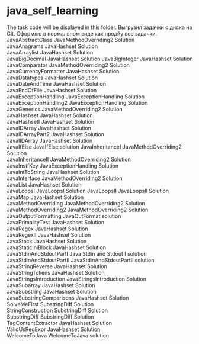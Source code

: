 # java_self_learning
The task code will be displayed in this folder.
Выгрузил задачки с диска на  Git. Оформлю в нормальном виде как продйу все задачки.
JavaAbstractClass	JavaMethodOverriding2 Solution	
JavaAnagrams	JavaHashset Solution	
JavaArraylist	JavaHashset Solution	
JavaBigDecimal	JavaHashset Solution
JavaBigInteger	JavaHashset Solution
JavaComparator	JavaMethodOverriding2 Solution	
JavaCurrencyFormatter	JavaHashset Solution	
JavaDatatypes	JavaHashset Solution	
JavaDateAndTime	JavaHashset Solution	
JavaEndOfFile	JavaHashset Solution	
JavaExceptionHandling	JavaExceptionHandling Solution	
JavaExceptionHandling2	JavaExceptionHandling Solution	
JavaGenerics	JavaMethodOverriding2 Solution	
JavaHashset	JavaHashset Solution	
JavaHashsetI	JavaHashset Solution	
JavaIDArray	JavaHashset Solution	
JavaIDArrayPart2	JavaHashset Solution	
JavaIIDArray	JavaHashset Solution	
JavaIfElse	JavaIfElse solution	
JavaInheritanceI	JavaMethodOverriding2 Solution	
JavaInheritanceII	JavaMethodOverriding2 Solution	
JavaInstfKey	JavaExceptionHandling Solution	
JavaIntToString	JavaHashset Solution	
JavaInterface	JavaMethodOverriding2 Solution	
JavaList	JavaHashset Solution	
JavaLoopsI	JavaLoopsI Solution
JavaLoopsII	JavaLoopsII Solution	
JavaMap	JavaHashset Solution	
JavaMethodOverriding	JavaMethodOverriding2 Solution	
JavaMethodOverriding2	JavaMethodOverriding2 Solution	
JavaOutputFormatting	JavaOutFormat solution	
JavaPrimalityTest	JavaHashset Solution	
JavaRegex	JavaHashset Solution	
JavaRegexII	JavaHashset Solution	
JavaStack	JavaHashset Solution	
JavaStaticIniBlock	JavaHashset Solution	
JavaStdinAndStdoutPartI	Java Stdin and Stdout I solution	
JavaStdinAndStdoutPartII	JavaStdinAndStdoutPartII solution	
JavaStringReverse	JavaHashset Solution	
JavaStringTokens	JavaHashset Solution	
JavaStringsIntroduction	JavaStringsIntroduction Solution	
JavaSubarray	JavaHashset Solution	
JavaSubstring	JavaHashset Solution	
JavaSubstringComparisons	JavaHashset Solution	
SolveMeFirst	SubstringDiff Solution	
StringConstruction	SubstringDiff Solution	
SubstringDiff	SubstringDiff Solution	
TagContentExtractor	JavaHashset Solution	
ValidUsRegExpr	JavaHashset Solution	
WelcomeToJava	WelcomeToJava solution	
